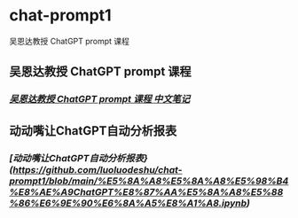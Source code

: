 # chat-prompt1
吴恩达教授 ChatGPT prompt 课程

## 吴恩达教授 ChatGPT prompt 课程
### *[吴恩达教授 ChatGPT prompt 课程 中文笔记](https://github.com/luoluodeshu/chat-prompt1/blob/main/new.ipynb)*

## 动动嘴让ChatGPT自动分析报表
### *[动动嘴让ChatGPT自动分析报表}(https://github.com/luoluodeshu/chat-prompt1/blob/main/%E5%8A%A8%E5%8A%A8%E5%98%B4%E8%AE%A9ChatGPT%E8%87%AA%E5%8A%A8%E5%88%86%E6%9E%90%E6%8A%A5%E8%A1%A8.ipynb)*
